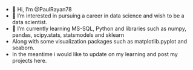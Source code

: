 - 👋 Hi, I’m @PaulRayan78
- 👀 I’m interested in pursuing a career in data science and wish to be a data scientist.
- 🌱 I’m currently learning MS-SQL, Python and libraries such as numpy, pandas, scipy.stats, statsmodels and sklearn
- Along with some visualization packages such as matplotlib.pyplot and seaborn.
- In the meantime i would like to update on my learning and post my projects here.

